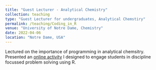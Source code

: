 ```yaml
---
title: "Guest Lecturer - Analytical Chemistry"
collection: teaching
type: "Guest Lecturer for undergraduates, Analytical Chemstiry"
permalink: /teaching/Coding_in_R
venue: "University of Notre Dame, Chemistry"
date: 2022-04-06
location: "Notre Dame, USA"
---
```


Lectured on the importance of programming in analytical chemsitry. Presented an [online activity](https://weaversd.github.io/R_with_peptides_Project/) I designed to engage students in discipline focussed problem solving using R.
